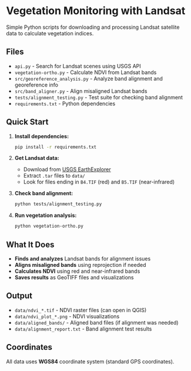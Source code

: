 # Vegetation Monitoring with Landsat

Simple Python scripts for downloading and processing Landsat satellite data to calculate vegetation indices.

## Files

- `api.py` - Search for Landsat scenes using USGS API
- `vegetation-ortho.py` - Calculate NDVI from Landsat bands
- `src/georeference_analysis.py` - Analyze band alignment and georeference info
- `src/band_aligner.py` - Align misaligned Landsat bands
- `tests/alignment_testing.py` - Test suite for checking band alignment
- `requirements.txt` - Python dependencies

## Quick Start

1. **Install dependencies:**
   ```bash
   pip install -r requirements.txt
   ```

2. **Get Landsat data:**
   - Download from [USGS EarthExplorer](https://earthexplorer.usgs.gov/)
   - Extract `.tar` files to `data/`
   - Look for files ending in `B4.TIF` (red) and `B5.TIF` (near-infrared)

3. **Check band alignment:**
   ```bash
   python tests/alignment_testing.py
   ```

4. **Run vegetation analysis:**
   ```bash
   python vegetation-ortho.py
   ```

## What It Does

- **Finds and analyzes** Landsat bands for alignment issues
- **Aligns misaligned bands** using reprojection if needed
- **Calculates NDVI** using red and near-infrared bands
- **Saves results** as GeoTIFF files and visualizations

## Output

- `data/ndvi_*.tif` - NDVI raster files (can open in QGIS)
- `data/ndvi_plot_*.png` - NDVI visualizations
- `data/aligned_bands/` - Aligned band files (if alignment was needed)
- `data/alignment_report.txt` - Band alignment test results

## Coordinates

All data uses **WGS84** coordinate system (standard GPS coordinates).
